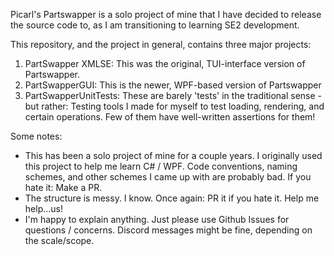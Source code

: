 Picarl's Partswapper is a solo project of mine that I have decided to release the source code to, as I am transitioning to learning SE2 development.

This repository, and the project in general, contains three major projects:

1. PartSwapper XMLSE: This was the original, TUI-interface version of Partswapper.
2. PartSwapperGUI: This is the newer, WPF-based version of Partswapper
3. PartSwapperUnitTests: These are barely 'tests' in the traditional sense - but rather: Testing tools I made for myself to test loading, rendering, and certain operations.
Few of them have well-written assertions for them!

Some notes:
- This has been a solo project of mine for a couple years. I originally used this project to help me learn C# / WPF. Code conventions, naming schemes, and other schemes I came up with are probably bad. 
If you hate it: Make a PR.
- The structure is messy. I know. Once again: PR it if you hate it. Help me help...us!
- I'm happy to explain anything. Just please use Github Issues for questions / concerns. Discord messages might be fine, depending on the scale/scope.
